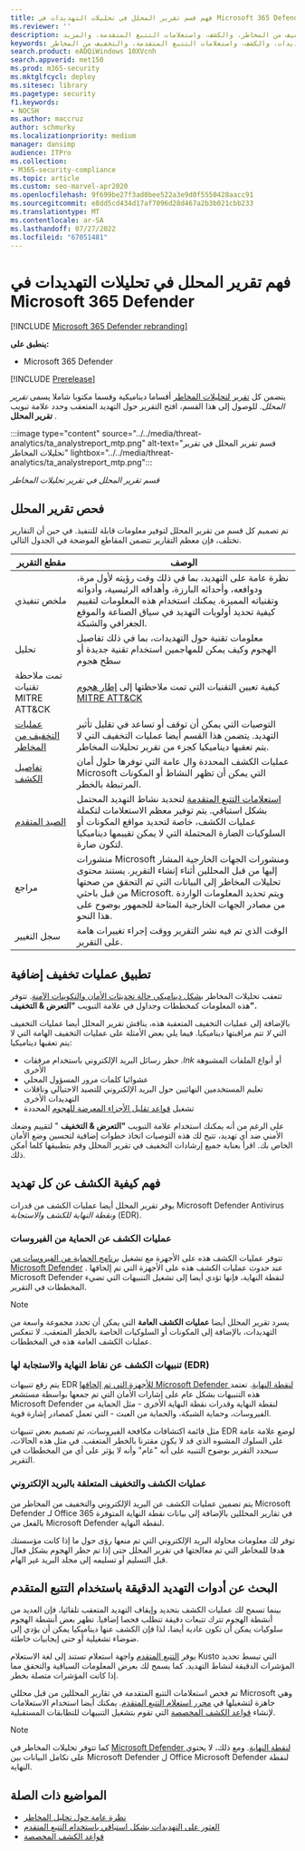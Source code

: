 ```yaml
---
title: فهم قسم تقرير المحلل في تحليلات التهديدات في Microsoft 365 Defender
ms.reviewer: ''
description: تعرف على قسم تقرير المحلل في كل تقرير لتحليلات المخاطر. فهم كيفية توفير معلومات حول التهديدات، والتخفيف من المخاطر، والكشف، واستعلامات التتبع المتقدمة، والمزيد.
keywords: تقرير المحلل، وتحليلات التهديدات، والكشف، واستعلامات التتبع المتقدمة، والتخفيف من المخاطر،
search.product: eADQiWindows 10XVcnh
search.appverid: met150
ms.prod: m365-security
ms.mktglfcycl: deploy
ms.sitesec: library
ms.pagetype: security
f1.keywords:
- NOCSH
ms.author: maccruz
author: schmurky
ms.localizationpriority: medium
manager: dansimp
audience: ITPro
ms.collection:
- M365-security-compliance
ms.topic: article
ms.custom: seo-marvel-apr2020
ms.openlocfilehash: 9f699be27f3ad0bee522a3e9d0f5550428aacc91
ms.sourcegitcommit: e8dd5cd434d17af7096d28d467a2b3b021cbb233
ms.translationtype: MT
ms.contentlocale: ar-SA
ms.lasthandoff: 07/27/2022
ms.locfileid: "67051481"
---
```

# <a name="understand-the-analyst-report-in-threat-analytics-in-microsoft-365-defender"></a>فهم تقرير المحلل في تحليلات التهديدات في Microsoft 365 Defender

[!INCLUDE [Microsoft 365 Defender rebranding](../includes/microsoft-defender.md)]

**ينطبق على:**

- Microsoft 365 Defender

[!INCLUDE [Prerelease](../includes/prerelease.md)]

يتضمن كل [تقرير لتحليلات المخاطر](threat-analytics.md) أقساما ديناميكية وقسما مكتوبا شاملا يسمى _تقرير المحلل_. للوصول إلى هذا القسم، افتح التقرير حول التهديد المتعقب وحدد علامة تبويب **تقرير المحلل** .

:::image type="content" source="../../media/threat-analytics/ta_analystreport_mtp.png" alt-text="قسم تقرير المحلل في تقرير تحليلات المخاطر" lightbox="../../media/threat-analytics/ta_analystreport_mtp.png":::

_قسم تقرير المحلل في تقرير تحليلات المخاطر_

## <a name="scan-the-analyst-report"></a>فحص تقرير المحلل

تم تصميم كل قسم من تقرير المحلل لتوفير معلومات قابلة للتنفيذ. في حين أن التقارير تختلف، فإن معظم التقارير تتضمن المقاطع الموضحة في الجدول التالي.

| مقطع التقرير | الوصف |
|--|--|
| ملخص تنفيذي | نظرة عامة على التهديد، بما في ذلك وقت رؤيته لأول مرة، ودوافعه، وأحداثه البارزة، وأهدافه الرئيسية، وأدواته وتقنياته المميزة. يمكنك استخدام هذه المعلومات لتقييم كيفية تحديد أولويات التهديد في سياق الصناعة والموقع الجغرافي والشبكة. |
| تحليل | معلومات تقنية حول التهديدات، بما في ذلك تفاصيل الهجوم وكيف يمكن للمهاجمين استخدام تقنية جديدة أو سطح هجوم |
| تمت ملاحظة تقنيات MITRE ATT&CK | كيفية تعيين التقنيات التي تمت ملاحظتها إلى [إطار هجوم MITRE ATT&CK](https://attack.mitre.org/) |
| [عمليات التخفيف من المخاطر](#apply-additional-mitigations) | التوصيات التي يمكن أن توقف أو تساعد في تقليل تأثير التهديد. يتضمن هذا القسم أيضا عمليات التخفيف التي لا يتم تعقبها ديناميكيا كجزء من تقرير تحليلات المخاطر. |
| [تفاصيل الكشف](#understand-how-each-threat-can-be-detected) | عمليات الكشف المحددة وال عامة التي توفرها حلول أمان Microsoft التي يمكن أن تظهر النشاط أو المكونات المرتبطة بالخطر. |
| [الصيد المتقدم](#find-subtle-threat-artifacts-using-advanced-hunting) | [استعلامات التتبع المتقدمة](advanced-hunting-overview.md) لتحديد نشاط التهديد المحتمل بشكل استباقي. يتم توفير معظم الاستعلامات لتكملة عمليات الكشف، خاصة لتحديد مواقع المكونات أو السلوكيات الضارة المحتملة التي لا يمكن تقييمها ديناميكيا لتكون ضارة. |
| مراجع | منشورات Microsoft ومنشورات الجهات الخارجية المشار إليها من قبل المحللين أثناء إنشاء التقرير. يستند محتوى تحليلات المخاطر إلى البيانات التي تم التحقق من صحتها من قبل باحثي Microsoft. ويتم تحديد المعلومات الواردة من مصادر الجهات الخارجية المتاحة للجمهور بوضوح على هذا النحو. |
| سجل التغيير | الوقت الذي تم فيه نشر التقرير ووقت إجراء تغييرات هامة على التقرير. |

## <a name="apply-additional-mitigations"></a>تطبيق عمليات تخفيف إضافية

تتعقب تحليلات المخاطر [بشكل ديناميكي حالة تحديثات الأمان والتكوينات الآمنة](threat-analytics.md#exposure-and-mitigations-review-list-of-mitigations-and-the-status-of-your-devices). تتوفر هذه المعلومات كمخططات وجداول في علامة التبويب **"التعرض & التخفيف".**

بالإضافة إلى عمليات التخفيف المتعقبة هذه، يناقش تقرير المحلل أيضا عمليات التخفيف التي _لا_ تتم مراقبتها ديناميكيا. فيما يلي بعض الأمثلة على عمليات التخفيف الهامة التي لا يتم تعقبها ديناميكيا:

- حظر رسائل البريد الإلكتروني باستخدام مرفقات _.lnk_ أو أنواع الملفات المشبوهة الأخرى
- عشوائيا كلمات مرور المسؤول المحلي
- تعليم المستخدمين النهائيين حول البريد الإلكتروني للتصيد الاحتيالي وناقلات التهديدات الأخرى
- تشغيل [قواعد تقليل الأجزاء المعرضة للهجوم](/windows/security/threat-protection/microsoft-defender-atp/attack-surface-reduction) المحددة

على الرغم من أنه يمكنك استخدام علامة التبويب **"التعرض & التخفيف** " لتقييم وضعك الأمني ضد أي تهديد، تتيح لك هذه التوصيات اتخاذ خطوات إضافية لتحسين وضع الأمان الخاص بك. اقرأ بعناية جميع إرشادات التخفيف في تقرير المحلل وقم بتطبيقها كلما أمكن ذلك.

## <a name="understand-how-each-threat-can-be-detected"></a>فهم كيفية الكشف عن كل تهديد

يوفر تقرير المحلل أيضا عمليات الكشف من قدرات Microsoft Defender Antivirus _ونقطة النهاية للكشف والاستجابة_ (EDR).

### <a name="antivirus-detections"></a>عمليات الكشف عن الحماية من الفيروسات

تتوفر عمليات الكشف هذه على الأجهزة مع تشغيل [برنامج الحماية من الفيروسات من Microsoft Defender](/windows/security/threat-protection/microsoft-defender-antivirus/microsoft-defender-antivirus-in-windows-10) . عند حدوث عمليات الكشف هذه على الأجهزة التي تم إلحاقها Microsoft Defender لنقطة النهاية، فإنها تؤدي أيضا إلى تشغيل التنبيهات التي تضيء المخططات في التقرير.

>[!NOTE]
>يسرد تقرير المحلل أيضا **عمليات الكشف العامة** التي يمكن أن تحدد مجموعة واسعة من التهديدات، بالإضافة إلى المكونات أو السلوكيات الخاصة بالخطر المتعقب. لا تنعكس عمليات الكشف العامة هذه في المخططات.

### <a name="endpoint-detection-and-response-edr-alerts"></a>تنبيهات الكشف عن نقاط النهاية والاستجابة لها (EDR)

يتم رفع تنبيهات EDR [للأجهزة التي تم إلحاقها Microsoft Defender لنقطة النهاية](/windows/security/threat-protection/microsoft-defender-atp/onboard-configure). تعتمد هذه التنبيهات بشكل عام على إشارات الأمان التي تم جمعها بواسطة مستشعر Microsoft Defender لنقطة النهاية وقدرات نقطة النهاية الأخرى - مثل الحماية من الفيروسات، وحماية الشبكة، والحماية من العبث - التي تعمل كمصادر إشارة قوية.

مثل قائمة اكتشافات مكافحة الفيروسات، تم تصميم بعض تنبيهات EDR لوضع علامة عامة على السلوك المشبوه الذي قد لا يكون مقترنا بالخطر المتعقب. في مثل هذه الحالات، سيحدد التقرير بوضوح التنبيه على أنه "عام" وأنه لا يؤثر على أي من المخططات في التقرير.

### <a name="email-related-detections-and-mitigations"></a>عمليات الكشف والتخفيف المتعلقة بالبريد الإلكتروني

يتم تضمين عمليات الكشف عن البريد الإلكتروني والتخفيف من المخاطر من Microsoft Defender لـ Office 365 في تقارير المحللين بالإضافة إلى بيانات نقطة النهاية المتوفرة بالفعل من Microsoft Defender لنقطة النهاية.

توفر لك معلومات محاولة البريد الإلكتروني التي تم منعها رؤى حول ما إذا كانت مؤسستك هدفا للمخاطر التي تم معالجتها في تقرير المحلل حتى إذا تم حظر الهجوم بشكل فعال قبل التسليم أو تسليمه إلى مجلد البريد غير الهام.

## <a name="find-subtle-threat-artifacts-using-advanced-hunting"></a>البحث عن أدوات التهديد الدقيقة باستخدام التتبع المتقدم

بينما تسمح لك عمليات الكشف بتحديد وإيقاف التهديد المتعقب تلقائيا، فإن العديد من أنشطة الهجوم تترك تتبعات دقيقة تتطلب فحصا إضافيا. تظهر بعض أنشطة الهجوم سلوكيات يمكن أن تكون عادية أيضا، لذا فإن الكشف عنها ديناميكيا يمكن أن يؤدي إلى ضوضاء تشغيلية أو حتى إيجابيات خاطئة.

يوفر [التتبع المتقدم](advanced-hunting-overview.md) واجهة استعلام تستند إلى لغة الاستعلام Kusto التي تبسط تحديد المؤشرات الدقيقة لنشاط التهديد. كما يسمح لك بعرض المعلومات السياقية والتحقق مما إذا كانت المؤشرات متصلة بخطر.

تم فحص استعلامات التتبع المتقدمة في تقارير المحللين من قبل محللي Microsoft وهي جاهزة لتشغيلها في [محرر استعلام التتبع المتقدم](https://security.microsoft.com/advanced-hunting). يمكنك أيضا استخدام الاستعلامات لإنشاء [قواعد الكشف المخصصة](custom-detection-rules.md) التي تقوم بتشغيل التنبيهات للتطابقات المستقبلية.

>[!NOTE]
> كما تتوفر تحليلات المخاطر في [Microsoft Defender لنقطة النهاية](/windows/security/threat-protection/microsoft-defender-atp/threat-analytics). ومع ذلك، لا يحتوي على تكامل البيانات بين Microsoft Defender ل Office Microsoft Defender لنقطة النهاية.

## <a name="related-topics"></a>المواضيع ذات الصلة

- [نظرة عامة حول تحليل المخاطر](threat-analytics.md)
- [العثور على التهديدات بشكل استباقي باستخدام التتبع المتقدم](advanced-hunting-overview.md)
- [قواعد الكشف المخصصة](custom-detection-rules.md)

